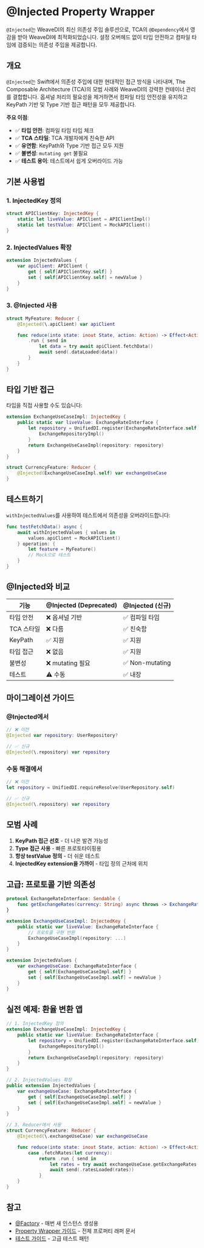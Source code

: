 # @Injected Property Wrapper

`@Injected`는 WeaveDI의 최신 의존성 주입 솔루션으로, TCA의 `@Dependency`에서 영감을 받아 WeaveDI에 최적화되었습니다. 설정 오버헤드 없이 타입 안전하고 컴파일 타임에 검증되는 의존성 주입을 제공합니다.

## 개요

`@Injected`는 Swift에서 의존성 주입에 대한 현대적인 접근 방식을 나타내며, The Composable Architecture (TCA)의 모범 사례와 WeaveDI의 강력한 컨테이너 관리를 결합합니다. 옵셔널 처리의 필요성을 제거하면서 컴파일 타임 안전성을 유지하고 KeyPath 기반 및 Type 기반 접근 패턴을 모두 제공합니다.

**주요 이점**:
- ✅ **타입 안전**: 컴파일 타임 타입 체크
- ✅ **TCA 스타일**: TCA 개발자에게 친숙한 API
- ✅ **유연함**: KeyPath와 Type 기반 접근 모두 지원
- ✅ **불변성**: `mutating get` 불필요
- ✅ **테스트 용이**: 테스트에서 쉽게 오버라이드 가능

## 기본 사용법

### 1. InjectedKey 정의

```swift
struct APIClientKey: InjectedKey {
    static let liveValue: APIClient = APIClientImpl()
    static let testValue: APIClient = MockAPIClient()
}
```

### 2. InjectedValues 확장

```swift
extension InjectedValues {
    var apiClient: APIClient {
        get { self[APIClientKey.self] }
        set { self[APIClientKey.self] = newValue }
    }
}
```

### 3. @Injected 사용

```swift
struct MyFeature: Reducer {
    @Injected(\.apiClient) var apiClient

    func reduce(into state: inout State, action: Action) -> Effect<Action> {
        .run { send in
            let data = try await apiClient.fetchData()
            await send(.dataLoaded(data))
        }
    }
}
```

## 타입 기반 접근

타입을 직접 사용할 수도 있습니다:

```swift
extension ExchangeUseCaseImpl: InjectedKey {
    public static var liveValue: ExchangeRateInterface {
        let repository = UnifiedDI.register(ExchangeRateInterface.self) {
            ExchangeRepositoryImpl()
        }
        return ExchangeUseCaseImpl(repository: repository)
    }
}

struct CurrencyFeature: Reducer {
    @Injected(ExchangeUseCaseImpl.self) var exchangeUseCase
}
```

## 테스트하기

`withInjectedValues`를 사용하여 테스트에서 의존성을 오버라이드합니다:

```swift
func testFetchData() async {
    await withInjectedValues { values in
        values.apiClient = MockAPIClient()
    } operation: {
        let feature = MyFeature()
        // Mock으로 테스트
    }
}
```

## @Injected와 비교

| 기능 | @Injected (Deprecated) | @Injected (신규) |
|------|---------------------|-----------------|
| 타입 안전 | ❌ 옵셔널 기반 | ✅ 컴파일 타임 |
| TCA 스타일 | ❌ 다름 | ✅ 친숙함 |
| KeyPath | ✅ 지원 | ✅ 지원 |
| 타입 접근 | ❌ 없음 | ✅ 지원 |
| 불변성 | ❌ mutating 필요 | ✅ Non-mutating |
| 테스트 | ⚠️ 수동 | ✅ 내장 |

## 마이그레이션 가이드

### @Injected에서

```swift
// ❌ 이전
@Injected var repository: UserRepository?

// ✅ 신규
@Injected(\.repository) var repository
```

### 수동 해결에서

```swift
// ❌ 이전
let repository = UnifiedDI.requireResolve(UserRepository.self)

// ✅ 신규
@Injected(\.repository) var repository
```

## 모범 사례

1. **KeyPath 접근 선호** - 더 나은 발견 가능성
2. **Type 접근 사용** - 빠른 프로토타이핑용
3. **항상 testValue 정의** - 더 쉬운 테스트
4. **InjectedKey extension을 가까이** - 타입 정의 근처에 위치

## 고급: 프로토콜 기반 의존성

```swift
protocol ExchangeRateInterface: Sendable {
    func getExchangeRates(currency: String) async throws -> ExchangeRates?
}

extension ExchangeUseCaseImpl: InjectedKey {
    public static var liveValue: ExchangeRateInterface {
        // 프로토콜 구현 반환
        ExchangeUseCaseImpl(repository: ...)
    }
}

extension InjectedValues {
    var exchangeUseCase: ExchangeRateInterface {
        get { self[ExchangeUseCaseImpl.self] }
        set { self[ExchangeUseCaseImpl.self] = newValue }
    }
}
```

## 실전 예제: 환율 변환 앱

```swift
// 1. InjectedKey 정의
extension ExchangeUseCaseImpl: InjectedKey {
    public static var liveValue: ExchangeRateInterface {
        let repository = UnifiedDI.register(ExchangeRateInterface.self) {
            ExchangeRepositoryImpl()
        }
        return ExchangeUseCaseImpl(repository: repository)
    }
}

// 2. InjectedValues 확장
public extension InjectedValues {
    var exchangeUseCase: ExchangeRateInterface {
        get { self[ExchangeUseCaseImpl.self] }
        set { self[ExchangeUseCaseImpl.self] = newValue }
    }
}

// 3. Reducer에서 사용
struct CurrencyFeature: Reducer {
    @Injected(\.exchangeUseCase) var exchangeUseCase

    func reduce(into state: inout State, action: Action) -> Effect<Action> {
        case .fetchRates(let currency):
            return .run { send in
                let rates = try await exchangeUseCase.getExchangeRates(currency: currency)
                await send(.ratesLoaded(rates))
            }
    }
}
```

## 참고

- [@Factory](./factory.md) - 매번 새 인스턴스 생성용
- [Property Wrapper 가이드](/ko/guide/propertyWrappers) - 전체 프로퍼티 래퍼 문서
- [테스트 가이드](/ko/tutorial/testing) - 고급 테스트 패턴